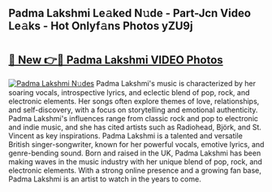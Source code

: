 ## Padma Lakshmi Le𝚊ked N𝚞de - Part-Jcn Video Le𝚊ks - Hot Onlyf𝚊ns Photos yZU9j

# <h2><a href="http://ab20852.deff.icu/?id=Padma+Lakshmi">🔗 New 👉🔴 Padma Lakshmi VIDEO Photos</a></h2>

[![Padma Lakshmi N𝚞des](https://i.imgur.com/rIISA9y.gif)](http://ab20852.deff.icu/?id=Padma+Lakshmi)
Padma Lakshmi's music is characterized by her soaring vocals, introspective lyrics, and eclectic blend of pop, rock, and electronic elements. Her songs often explore themes of love, relationships, and self-discovery, with a focus on storytelling and emotional authenticity. Padma Lakshmi's influences range from classic rock and pop to electronic and indie music, and she has cited artists such as Radiohead, Björk, and St. Vincent as key inspirations. Padma Lakshmi is a talented and versatile British singer-songwriter, known for her powerful vocals, emotive lyrics, and genre-bending sound. Born and raised in the UK, Padma Lakshmi has been making waves in the music industry with her unique blend of pop, rock, and electronic elements. With a strong online presence and a growing fan base, Padma Lakshmi is an artist to watch in the years to come.
